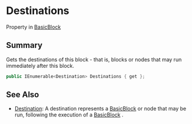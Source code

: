 # Destinations

Property in [BasicBlock](yarn.compiler.basicblock.md)

## Summary

Gets the destinations of this block - that is, blocks or nodes that may run immediately after this block.

```csharp
public IEnumerable<Destination> Destinations { get };
```

## See Also

* [Destination](yarn.compiler.basicblock.destination.md): A destination represents a [BasicBlock](yarn.compiler.basicblock.md) or node that may be run, following the execution of a [BasicBlock](yarn.compiler.basicblock.md) .
